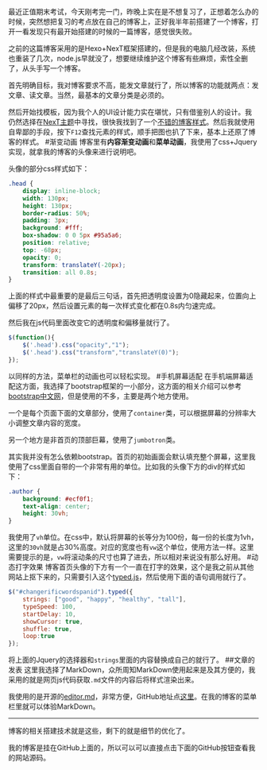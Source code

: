 最近正值期末考试，今天刚考完一门，昨晚上实在是不想复习了，正想着怎么办的时候，突然想把复习的考点放在自己的博客上，正好我半年前搭建了一个博客，打开一看发现只有最开始搭建的时候的一篇博客，感觉很失败。

之前的这篇博客采用的是Hexo+NexT框架搭建的，但是我的电脑几经改装，系统也重装了几次，node.js早就没了，想要继续维护这个博客有些麻烦，索性全删了，从头手写一个博客。

首先明确目标，我对博客要求不高，能发文章就行了，所以博客的功能就两点：发文章、读文章。当然，最基本的文章分类是必须的。

然后开始找模板，因为我个人的UI设计能力实在堪忧，只有借鉴别人的设计。我仍然选择在[NexT主题](https://hexo.io/themes)中寻找，很快我找到了一个[不错的博客样式](http://lalala.lol)。然后我就使用自卑鄙的手段，按下`F12`查找元素的样式，顺手把图也扒了下来，基本上还原了博客的样式。
#渐变动画
博客里有**内容渐变动画**和**菜单动画**，我使用了css+Jquery实现，就拿我的博客的头像来进行说明吧。

头像的部分css样式如下：
```css
.head {
    display: inline-block;
    width: 130px;
    height: 130px;
    border-radius: 50%;
    padding: 3px;
    background: #fff;
    box-shadow: 0 0 5px #95a5a6;
    position: relative;
    top: -68px;
    opacity: 0;
    transform: translateY(-20px);
    transition: all 0.8s;
}
```
上面的样式中最重要的是最后三句话，首先把透明度设置为0隐藏起来，位置向上偏移了20px，然后设置元素的每一次样式变化都在0.8s内匀速完成。

然后我在js代码里面改变它的透明度和偏移量就行了。
```javascript
$(function(){
	$('.head').css("opacity","1");
	$('.head').css("transform","translateY(0)");
});
```
以同样的方法，菜单栏的动画也可以轻松实现。
#手机屏幕适配
在手机端屏幕适配这方面，我选择了bootstrap框架的一小部分，这方面的相关介绍可以参考[bootstrap中文网](http://www.bootcss.com/)，但是使用的不多，主要是两个地方使用。

一个是每个页面下面的文章部分，使用了`container`类，可以根据屏幕的分辨率大小调整文章内容的宽度。

另一个地方是非首页的顶部巨幕，使用了`jumbotron`类。

其实我并没有怎么依赖bootstrap。首页的初始画面会默认填充整个屏幕，这里我使用了css里面自带的一个非常有用的单位。比如我的头像下方的div的样式如下：
```css
.author {
    background: #ecf0f1;
    text-align: center;
    height: 30vh;
}
```
我使用了`vh`单位。在css中，默认将屏幕的长等分为100份，每一份的长度为1vh，这里的`30vh`就是占30%高度。对应的宽度也有`vw`这个单位，使用方法一样。这里需要提示的是，`vw`将滚动条的尺寸也算了进去，所以相对来说没有那么好用。
#动态打字效果
博客首页头像的下方有一个一直在打字的效果，这个是我之前从其他网站上抠下来的，只需要引入这个[typed.js](https://imuncle.github.io/js/typed.js)，然后使用下面的语句调用就行了。
```javascript
$("#changerificwordspanid").typed({
	strings: ["good", "happy", "healthy", "tall"],
	typeSpeed: 100,
	startDelay: 10,
	showCursor: true,
	shuffle: true,
	loop:true
});
```
将上面的Jquery的选择器和`strings`里面的内容替换成自己的就行了。
##文章的发表
这里我选择了MarkDown，众所周知MarkDown使用起来是及其方便的，我采用的就是网页js代码获取`.md`文件的内容后将样式渲染出来。

我使用的是开源的[editor.md](https://pandao.github.io/editor.md/examples/)，非常方便，GitHub地址点[这里](https://github.com/pandao/editor.md)。在我的博客的菜单栏里就可以体验MarkDown。

---
博客的相关搭建技术就是这些，剩下的就是细节的优化了。

我的博客是挂在GitHub上面的，所以可以可以直接点击下面的GitHub按钮查看我的网站源码。